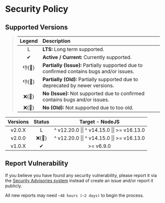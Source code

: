 # Security Policy

## Supported Versions

> | **Legend** | **Description** |
> |:-:|:--|
> | L | **LTS:** Long term supported. |
> | ✔ | **Active / Current:** Currently supported. |
> | 👎{🐛} | **Partially (Issue):** Partially supported due to confirmed contains bugs and/or issues. |
> | 👎{🧓} | **Partially (Old):** Partially supported due to deprecated by newer versions. |
> | ❌{🐛} | **No (Issue):** Not supported due to confirmed contains bugs and/or issues. |
> | ❌{🧓} | **No (Old):** Not supported due to too old. |

| **Versions** | **Status** | **Target - NodeJS** |
|:-:|:-:|:-:|
| v2.0.X | L | ^ v12.20.0 \|\| ^ v14.15.0 \|\| >= v16.13.0 |
| v2.0.0 | ❌{🐛} | ^ v12.20.0 \|\| ^ v14.15.0 \|\| >= v16.13.0 |
| v1.0.X | ✔ | >= v6.9.0 |

## Report Vulnerability

If you believe you have found any security vulnerability, please report it via the [Security Advisories system](https://github.com/hugoalh-studio/pressure-nodejs/security/advisories/new) instead of create an issue and/or report it publicly.

All new reports may need `~48 hours (~2 days)` to begin the process.
